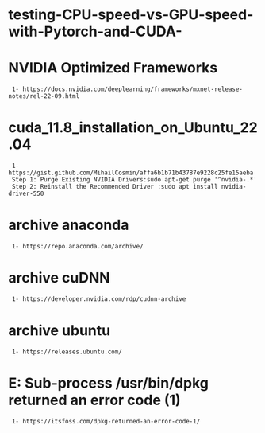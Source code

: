 # testing-CPU-speed-vs-GPU-speed-with-Pytorch-and-CUDA-

# NVIDIA Optimized Frameworks
     1- https://docs.nvidia.com/deeplearning/frameworks/mxnet-release-notes/rel-22-09.html

# cuda_11.8_installation_on_Ubuntu_22.04
     1- https://gist.github.com/MihailCosmin/affa6b1b71b43787e9228c25fe15aeba
     Step 1: Purge Existing NVIDIA Drivers:sudo apt-get purge '^nvidia-.*'    
     Step 2: Reinstall the Recommended Driver :sudo apt install nvidia-driver-550 


# archive anaconda
     1- https://repo.anaconda.com/archive/

# archive cuDNN
     1- https://developer.nvidia.com/rdp/cudnn-archive  

# archive ubuntu
     1- https://releases.ubuntu.com/

# E: Sub-process /usr/bin/dpkg returned an error code (1)
     1- https://itsfoss.com/dpkg-returned-an-error-code-1/


